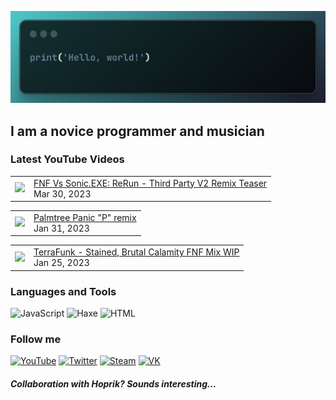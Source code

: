 [![Header](https://github.com/Nyan33/Nyan33/blob/main/assets/header.png)](https://www.youtube.com/channel/UCV-am5JX65zCBZZCsX4Fm2w)

## I am a novice programmer and musician

### Latest YouTube Videos
<!-- BLOG-POST-LIST:START --><table><tr><td><a href="https://www.youtube.com/watch?v=cxtIpWoFQUU"><img width="140px" src="https://i.ytimg.com/vi/cxtIpWoFQUU/mqdefault.jpg"></a></td>
<td><a href="https://www.youtube.com/watch?v=cxtIpWoFQUU">FNF Vs Sonic.EXE: ReRun - Third Party V2 Remix Teaser</a><br/>Mar 30, 2023</td></tr></table>
<table><tr><td><a href="https://www.youtube.com/watch?v=XKEv_9Y0SXU"><img width="140px" src="https://i.ytimg.com/vi/XKEv_9Y0SXU/mqdefault.jpg"></a></td>
<td><a href="https://www.youtube.com/watch?v=XKEv_9Y0SXU">Palmtree Panic &quot;P&quot; remix</a><br/>Jan 31, 2023</td></tr></table>
<table><tr><td><a href="https://www.youtube.com/watch?v=hqoJzZXQR5w"><img width="140px" src="https://i.ytimg.com/vi/hqoJzZXQR5w/mqdefault.jpg"></a></td>
<td><a href="https://www.youtube.com/watch?v=hqoJzZXQR5w">TerraFunk - Stained, Brutal Calamity FNF Mix WIP</a><br/>Jan 25, 2023</td></tr></table>
<!-- BLOG-POST-LIST:END -->

### Languages and Tools
![JavaScript](https://img.shields.io/badge/-JavaScript-0B1216?style=for-the-badge&logo=JavaScript)
![Haxe](https://img.shields.io/badge/-Haxe-0B1216?style=for-the-badge&logo=Haxe)
![HTML](https://img.shields.io/badge/-HTML-0B1216?style=for-the-badge&logo=HTML5)

### Follow me
[![YouTube](https://img.shields.io/badge/-YouTube-0B1216?style=for-the-badge&logo=YouTube&logoColor=FF0038)](https://www.youtube.com/channel/UCV-am5JX65zCBZZCsX4Fm2w)
[![Twitter](https://img.shields.io/badge/-Twitter-0B1216?style=for-the-badge&logo=Twitter)](https://twitter.com/NyanBunBun1)
[![Steam](https://img.shields.io/badge/-Steam-0B1216?style=for-the-badge&logo=Steam)](https://steamcommunity.com/id/nyanbun/)
[![VK](https://img.shields.io/badge/-Vkontakte-0B1216?style=for-the-badge&logo=Vk&logoColor=1195F5)](https://vk.com/nyanbus)

##### Collaboration with Hoprik? Sounds interesting...